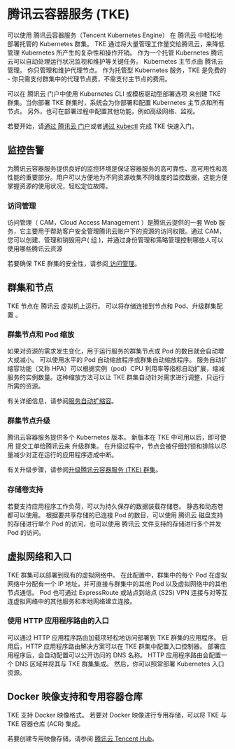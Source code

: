 # <a name="tencent-kubernetes-service-tke"></a>腾讯云容器服务 (TKE)

可以使用 腾讯云容器服务（Tencent Kubernetes Engine） 在 腾讯云 中轻松地部署托管的 Kubernetes 群集。 TKE 通过将大量管理工作量交给腾讯云，来降低管理 Kubernetes 所产生的复杂性和操作开销。 作为一个托管 Kubernetes 腾讯云可以自动处理运行状况监视和维护等关键任务。 Kubernetes 主节点由 腾讯云 管理。 你只管理和维护代理节点。 作为托管型 Kubernetes 服务，TKE 是免费的 - 你只需支付群集中的代理节点费，不需支付主节点的费用。

可以在 腾讯云 门户中使用 Kubernetes CLI 或模板驱动型部署选项 来创建 TKE 群集。当你部署 TKE 群集时，系统会为你部署和配置 Kubernetes 主节点和所有节点。 另外，也可在部署过程中配置其他功能，例如高级网络、监视。

若要开始，请[通过 腾讯云 门户](https://console.cloud.tencent.com/ccsl)或者[通过 kubectl](https://cloud.tencent.com/document/product/457/14208) 完成 TKE 快速入门。

## <a name="monitoring"></a>监控告警

为腾讯云容器服务提供良好的监控环境是保证容器服务的高可靠性、高可用性和高性能的重要部分。用户可以方便地为不同资源收集不同维度的监控数据，这能方便掌握资源的使用状况，轻松定位故障。

### <a name="security-management"></a> 访问管理 

访问管理（ CAM，Cloud Access Management ）是腾讯云提供的一套 Web 服务，它主要用于帮助客户安全管理腾讯云账户下的资源的访问权限。通过 CAM，您可以创建、管理和销毁用户( 组 )，并通过身份管理和策略管理控制哪些人可以使用哪些腾讯云资源

若要确保 TKE 群集的安全性，请参阅[ 访问管理](https://cloud.tencent.com/document/product/457/11542)。



## <a name="cluster-and-node"></a>群集和节点

TKE 节点在 腾讯云 虚拟机上运行。 可以将存储连接到节点和 Pod、升级群集配置 。

### <a name="cluster-node-and-pod-scaling"></a>群集节点和 Pod 缩放

如果对资源的需求发生变化，用于运行服务的群集节点或 Pod 的数目就会自动增大或减小。 可以使用水平的 Pod 自动缩放程序或群集自动缩放程序。 服务自动扩缩容功能（又称 HPA）可以根据实例（pod）CPU 利用率等指标自动扩展，缩减服务的实例数量。这种缩放方法可以让 TKE 群集自动针对需求进行调整，只运行所需的资源。

有关详细信息，请参阅[服务自动扩缩容](https://cloud.tencent.com/document/product/457/14209)。

### <a name="cluster-node-upgrades"></a>群集节点升级

腾讯云容器服务提供多个 Kubernetes 版本。 新版本在 TKE 中可用以后，即可使用 提交工单给腾讯云来 升级群集。 在升级过程中，节点会被仔细封锁和排除以尽量减少对正在运行的应用程序造成中断。

 有关升级步骤，请参阅[升级腾讯云容器服务 (TKE) 群集](https://cloud.tencent.com/document/product/457/19508)。


### <a name="storage-volume-support"></a>存储卷支持

若要支持应用程序工作负荷，可以为持久保存的数据装载存储卷。 静态和动态卷都可以使用。 根据要共享存储的已连接 Pod 的数目，可以使用 腾讯云 磁盘支持的存储进行单个 Pod 的访问，也可以使用 腾讯云 文件支持的存储进行多个并发 Pod 的访问。

 

## <a name="virtual-networks-and-ingress"></a>虚拟网络和入口

TKE 群集可以部署到现有的虚拟网络中。 在此配置中，群集中的每个 Pod 在虚拟网络中分配有一个 IP 地址，并可直接与群集中的其他 Pod 以及虚拟网络中的其他节点通信。 Pod 也可通过 ExpressRoute 或站点到站点 (S2S) VPN 连接与对等互连虚拟网络中的其他服务和本地网络建立连接。 

### <a name="ingress-with-http-application-routing"></a>使用 HTTP 应用程序路由的入口

可以通过 HTTP 应用程序路由加载项轻松地访问部署到 TKE 群集的应用程序。 启用后，HTTP 应用程序路由解决方案可以在 TKE 群集中配置入口控制器。 部署应用程序后，会自动配置可以公开访问的 DNS 名称。 HTTP 应用程序路由会配置一个 DNS 区域并将其与 TKE 群集集成。 然后，你可以照常部署 Kubernetes 入口资源。 

 
## <a name="docker-image-support-and-private-container-registry"></a>Docker 映像支持和专用容器仓库

TKE 支持 Docker 映像格式。 若要对 Docker 映像进行专用存储，可以将 TKE 与 TKE 容器仓库 (ACR) 集成。

若要创建专用映像存储，请参阅 [腾讯云 Tencent Hub](https://cloud.tencent.com/document/product/857/17969)。
 
 